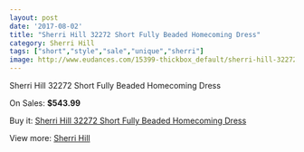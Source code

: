 ```yaml
---
layout: post
date: '2017-08-02'
title: "Sherri Hill 32272 Short Fully Beaded Homecoming Dress"
category: Sherri Hill
tags: ["short","style","sale","unique","sherri"]
image: http://www.eudances.com/15399-thickbox_default/sherri-hill-32272-short-fully-beaded-homecoming-dress.jpg
---
```

Sherri Hill 32272 Short Fully Beaded Homecoming Dress

On Sales: **$543.99**
<a href="https://www.eudances.com/en/sherri-hill/4556-sherri-hill-32272-short-fully-beaded-homecoming-dress.html"><amp-img layout="responsive" width="600" height="600" src="//www.eudances.com/15399-thickbox_default/sherri-hill-32272-short-fully-beaded-homecoming-dress.jpg" alt="Sherri Hill 32272 Short Fully Beaded Homecoming Dress 0" /></a>
<a href="https://www.eudances.com/en/sherri-hill/4556-sherri-hill-32272-short-fully-beaded-homecoming-dress.html"><amp-img layout="responsive" width="600" height="600" src="//www.eudances.com/15401-thickbox_default/sherri-hill-32272-short-fully-beaded-homecoming-dress.jpg" alt="Sherri Hill 32272 Short Fully Beaded Homecoming Dress 1" /></a>
<a href="https://www.eudances.com/en/sherri-hill/4556-sherri-hill-32272-short-fully-beaded-homecoming-dress.html"><amp-img layout="responsive" width="600" height="600" src="//www.eudances.com/15400-thickbox_default/sherri-hill-32272-short-fully-beaded-homecoming-dress.jpg" alt="Sherri Hill 32272 Short Fully Beaded Homecoming Dress 2" /></a>

Buy it: [Sherri Hill 32272 Short Fully Beaded Homecoming Dress](https://www.eudances.com/en/sherri-hill/4556-sherri-hill-32272-short-fully-beaded-homecoming-dress.html "Sherri Hill 32272 Short Fully Beaded Homecoming Dress")

View more: [Sherri Hill](https://www.eudances.com/en/80-Sherri-Hill "Sherri Hill")